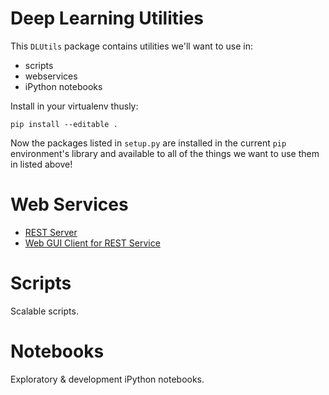 # Deep Learning Utilities

This `DLUtils` package contains utilities we'll want to use in:

  * scripts
  * webservices
  * iPython notebooks

Install in your virtualenv thusly:

    pip install --editable .

Now the packages listed in `setup.py` are installed in the current `pip` environment's library and available to all of the things we want to use them in listed above!

# Web Services

  * [REST Server](webservices/rest_server/README.md)
  * [Web GUI Client for REST Service](webservices/webui/README.md)

# Scripts

Scalable scripts.


# Notebooks

Exploratory & development iPython notebooks.
